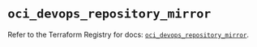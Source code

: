 # `oci_devops_repository_mirror`

Refer to the Terraform Registry for docs: [`oci_devops_repository_mirror`](https://registry.terraform.io/providers/oracle/oci/6.18.0/docs/resources/devops_repository_mirror).
